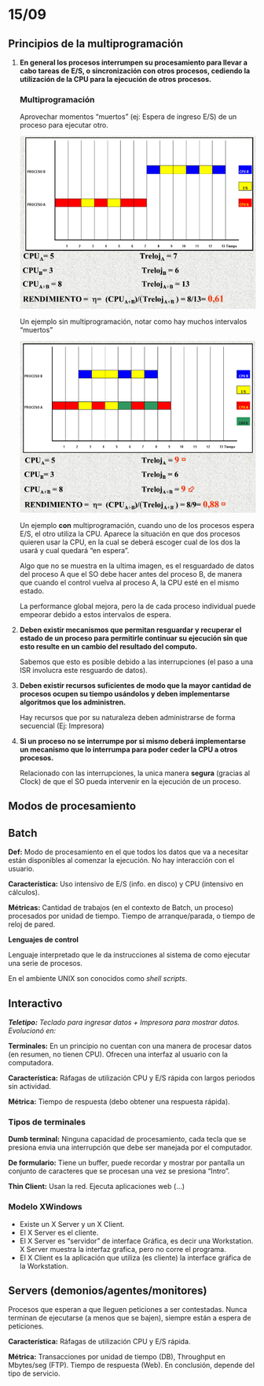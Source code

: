 # 15/09

## Principios de la multiprogramación

1. **En general los procesos interrumpen su procesamiento para llevar a cabo tareas de E/S, o sincronización con otros procesos, cediendo la utilización de la CPU para la ejecución de otros procesos.**
    
    ### Multiprogramación
    
    Aprovechar momentos “muertos” (ej: Espera de ingreso E/S) de un proceso para ejecutar otro.
    
    ![Un ejemplo sin multiprogramación, notar como hay muchos intervalos “muertos”](15%2009%20272867478c1b4aebb4bc07ee7c41606c/Untitled.png)
    
    Un ejemplo sin multiprogramación, notar como hay muchos intervalos “muertos”
    
    ![Un ejemplo **con** multiprogramación, cuando uno de los procesos espera E/S, el otro utiliza la CPU. Aparece la situación en que dos procesos quieren usar la CPU, en la cual se deberá escoger cual de los dos la usará y cual quedará “en espera”.](15%2009%20272867478c1b4aebb4bc07ee7c41606c/Untitled%201.png)
    
    Un ejemplo **con** multiprogramación, cuando uno de los procesos espera E/S, el otro utiliza la CPU. Aparece la situación en que dos procesos quieren usar la CPU, en la cual se deberá escoger cual de los dos la usará y cual quedará “en espera”.
    
    Algo que no se muestra en la ultima imagen, es el resguardado de datos del proceso A que el SO debe hacer antes del proceso B, de manera que cuando el control vuelva al proceso A, la CPU esté en el mismo estado.
    
    La performance global mejora, pero la de cada proceso individual puede empeorar debido a estos intervalos de espera.
    
2. **Deben existir mecanismos que permitan resguardar y recuperar el estado de un proceso para permitirle continuar su ejecución sin que esto resulte en un cambio del resultado del computo.**
    
    Sabemos que esto es posible debido a las interrupciones (el paso a una ISR involucra este resguardo de datos).
    
3. **Deben existir recursos suficientes de modo que la mayor cantidad de procesos ocupen su tiempo usándolos y deben implementarse algoritmos que los administren.**
    
    Hay recursos que por su naturaleza deben administrarse de forma secuencial (Ej: Impresora)
    
4. **Si un proceso no se interrumpe por si mismo deberá implementarse un mecanismo que lo interrumpa para poder ceder la CPU a otros procesos.**
    
    Relacionado con las interrupciones, la unica manera **segura** (gracias al Clock) de que el SO pueda intervenir en la ejecución de un proceso.
    

## Modos de procesamiento

## Batch

**Def:** Modo de procesamiento en el que todos los datos que va a necesitar están disponibles al comenzar la ejecución. No hay interacción con el usuario.

**Característica:** Uso intensivo de E/S (info. en disco) y CPU (intensivo en cálculos).

**Métricas:** Cantidad de trabajos (en el contexto de Batch, un proceso) procesados por unidad de tiempo. Tiempo de arranque/parada, o tiempo de reloj de pared.

**Lenguajes de control**

Lenguaje interpretado que le da instrucciones al sistema de como ejecutar una serie de procesos.

En el ambiente UNIX son conocidos como *shell scripts*.

## Interactivo

***Teletipo:** Teclado para ingresar datos + Impresora para mostrar datos. Evolucionó en:*

**Terminales:**  En un principio no cuentan con una manera de procesar datos (en resumen, no tienen CPU). Ofrecen una interfaz al usuario con la computadora.

**Característica:** Ráfagas de utilización CPU y E/S rápida con largos periodos sin actividad.

**Métrica:** Tiempo de respuesta (debo obtener una respuesta rápida).

### Tipos de terminales

**Dumb terminal:** Ninguna capacidad de procesamiento, cada tecla que se presiona envia una interrupción que debe ser manejada por el computador.

**De formulario:** Tiene un buffer, puede recordar y mostrar por pantalla un conjunto de caracteres que se procesan una vez se presiona “Intro”.

**Thin Client:** Usan la red. Ejecuta aplicaciones web (…)

### Modelo XWindows

- Existe un X Server y un X Client.
- El X Server es el cliente.
- El X Server es “servidor” de interface Gráfica, es decir una Workstation. X Server muestra la interfaz grafica, pero no corre el programa.
- El X Client es la aplicación que utiliza (es cliente) la interface gráfica de la Workstation.

## Servers (demonios/agentes/monitores)

Procesos que esperan a que lleguen peticiones a ser contestadas. Nunca terminan de ejecutarse (a menos que se bajen), siempre están a espera de peticiones.

**Característica:** Ráfagas de utilización CPU y E/S rápida.

**Métrica:** Transacciones por unidad de tiempo (DB), Throughput en Mbytes/seg (FTP). Tiempo de respuesta (Web). En conclusión, depende del tipo de servicio.